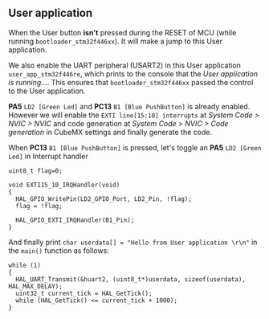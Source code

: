 ## User application 
    
When the User button **isn't** pressed during the RESET of MCU (while running `bootloader_stm32f446xx`). It will make a jump to this User application.    
    
We also enable the UART peripheral (USART2) in this User application `user_app_stm32f446re`, which prints to the console that the _User application is running..._. This ensures that `bootloader_stm32f446xx` passed the control to the User application. 	 
    
**PA5** `LD2 [Green Led]` and **PC13** `B1 [Blue PushButton]`	is already enabled. However we will enable the `EXTI line[15:10] interrupts` at _System Code > NVIC > NVIC_ and code generation at _System Code > NVIC > Code generation_ in CubeMX settings and finally generate the code.     
      
When **PC13** `B1 [Blue PushButton]` is pressed, let's toggle an 	**PA5** `LD2 [Green Led]` in Interrupt handler   
    
```
uint8_t flag=0;

void EXTI15_10_IRQHandler(void)
{
  HAL_GPIO_WritePin(LD2_GPIO_Port, LD2_Pin, !flag);
  flag = !flag;

  HAL_GPIO_EXTI_IRQHandler(B1_Pin);
}
```		
     
And finally print `char userdata[] = "Hello from User application \r\n"` in the `main()` function as follows:     
    
```
while (1)
{
  HAL_UART_Transmit(&huart2, (uint8_t*)userdata, sizeof(userdata), HAL_MAX_DELAY);
  uint32_t current_tick = HAL_GetTick();
  while (HAL_GetTick() <= current_tick + 1000);
}
```				 		 		 
		 
     